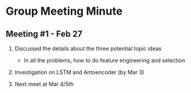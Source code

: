 # Group Meeting Minute

## Meeting #1 - Feb 27

1. Discussed the details about the three potential topic ideas

   - In all the problems, how to do feature engineering and selection

2. Investigation on LSTM and Antoencoder (by Mar 3)
3. Next meet at Mar 4/5th
